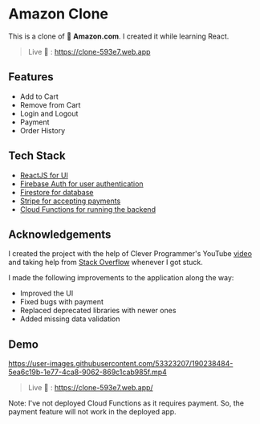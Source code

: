 # Amazon Clone

This is a clone of :shopping_cart: **Amazon.com**. I created it while learning React.

> Live :link: : https://clone-593e7.web.app

## Features

- Add to Cart
- Remove from Cart
- Login and Logout
- Payment
- Order History

## Tech Stack

- [ReactJS for UI](https://reactjs.org/)
- [Firebase Auth for user authentication](https://firebase.google.com/docs/auth)
- [Firestore for database](https://firebase.google.com/docs/firestore)
- [Stripe for accepting payments](https://stripe.com/)
- [Cloud Functions for running the backend](https://firebase.google.com/docs/functions)

## Acknowledgements

I created the project with the help of Clever Programmer's YouTube [video](https://youtu.be/RDV3Z1KCBvo)
and taking help from [Stack Overflow](https://stackoverflow.com) whenever I got stuck.

I made the following improvements to the application along the way:
- Improved the UI
- Fixed bugs with payment
- Replaced deprecated libraries with newer ones
- Added missing data validation

## Demo

https://user-images.githubusercontent.com/53323207/190238484-5ea6c19b-1e77-4ca8-9062-869c1cab985f.mp4

> Live :link: : https://clone-593e7.web.app/

Note: I've not deployed Cloud Functions as it requires payment. So, the payment feature will not work in the deployed app.
